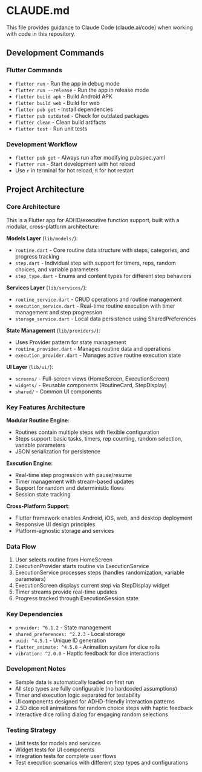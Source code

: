 # CLAUDE.md

This file provides guidance to Claude Code (claude.ai/code) when working with code in this repository.

## Development Commands

### Flutter Commands
- `flutter run` - Run the app in debug mode
- `flutter run --release` - Run the app in release mode
- `flutter build apk` - Build Android APK
- `flutter build web` - Build for web
- `flutter pub get` - Install dependencies
- `flutter pub outdated` - Check for outdated packages
- `flutter clean` - Clean build artifacts
- `flutter test` - Run unit tests

### Development Workflow
- `flutter pub get` - Always run after modifying pubspec.yaml
- `flutter run` - Start development with hot reload
- Use `r` in terminal for hot reload, `R` for hot restart

## Project Architecture

### Core Architecture
This is a Flutter app for ADHD/executive function support, built with a modular, cross-platform architecture:

**Models Layer** (`lib/models/`):
- `routine.dart` - Core routine data structure with steps, categories, and progress tracking
- `step.dart` - Individual step with support for timers, reps, random choices, and variable parameters
- `step_type.dart` - Enums and content types for different step behaviors

**Services Layer** (`lib/services/`):
- `routine_service.dart` - CRUD operations and routine management
- `execution_service.dart` - Real-time routine execution with timer management and step progression
- `storage_service.dart` - Local data persistence using SharedPreferences

**State Management** (`lib/providers/`):
- Uses Provider pattern for state management
- `routine_provider.dart` - Manages routine data and operations
- `execution_provider.dart` - Manages active routine execution state

**UI Layer** (`lib/ui/`):
- `screens/` - Full-screen views (HomeScreen, ExecutionScreen)
- `widgets/` - Reusable components (RoutineCard, StepDisplay)
- `shared/` - Common UI components

### Key Features Architecture

**Modular Routine Engine**:
- Routines contain multiple steps with flexible configuration
- Steps support: basic tasks, timers, rep counting, random selection, variable parameters
- JSON serialization for persistence

**Execution Engine**:
- Real-time step progression with pause/resume
- Timer management with stream-based updates
- Support for random and deterministic flows
- Session state tracking

**Cross-Platform Support**:
- Flutter framework enables Android, iOS, web, and desktop deployment
- Responsive UI design principles
- Platform-agnostic storage and services

### Data Flow
1. User selects routine from HomeScreen
2. ExecutionProvider starts routine via ExecutionService
3. ExecutionService processes steps (handles randomization, variable parameters)
4. ExecutionScreen displays current step via StepDisplay widget
5. Timer streams provide real-time updates
6. Progress tracked through ExecutionSession state

### Key Dependencies
- `provider: ^6.1.2` - State management
- `shared_preferences: ^2.2.3` - Local storage
- `uuid: ^4.5.1` - Unique ID generation
- `flutter_animate: ^4.5.0` - Animation system for dice rolls
- `vibration: ^2.0.0` - Haptic feedback for dice interactions

### Development Notes
- Sample data is automatically loaded on first run
- All step types are fully configurable (no hardcoded assumptions)
- Timer and execution logic separated for testability
- UI components designed for ADHD-friendly interaction patterns
- 2.5D dice roll animations for random choice steps with haptic feedback
- Interactive dice rolling dialog for engaging random selections

### Testing Strategy
- Unit tests for models and services
- Widget tests for UI components
- Integration tests for complete user flows
- Test execution scenarios with different step types and configurations